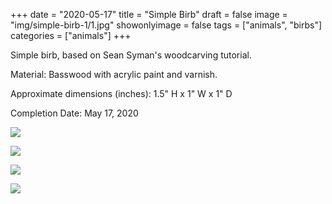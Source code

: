 +++
date = "2020-05-17"
title = "Simple Birb"
draft = false
image = "img/simple-birb-1/1.jpg"
showonlyimage = false
tags = ["animals", "birbs"]
categories = ["animals"]
+++

<!--more-->

Simple birb, based on Sean Syman's woodcarving tutorial.

Material: Basswood with acrylic paint and varnish.

Approximate dimensions (inches): 1.5" H x 1" W x 1" D

Completion Date: May 17, 2020

![](../../img/simple-birb-1/1.jpg)

![](../../img/simple-birb-1/2.jpg)

![](../../img/simple-birb-1/3.jpg)

![](../../img/simple-birb-1/4.jpg)
